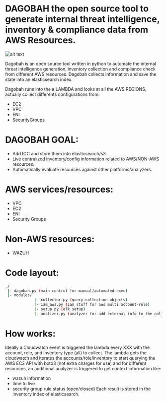 # DAGOBAH the open source tool to generate internal threat intelligence, inventory & compliance data from AWS Resources.

![alt text](https://github.com/Stuxend/dagobah/images/deployment.png "Dagobah Inventory")

Dagobah is an open source tool written in python to automate the internal threat intelligence generation, inventory collection and compliance check from different AWS resources. Dagobah collects information and save the state into an elasticsearch index.

Dagobah runs into the a LAMBDA and looks at all the AWS REGIONS, actually collect differents configurations from: 

* EC2
* VPC
* ENI
* SecurityGroups

# DAGOBAH GOAL: 
- Add IOC and store them into elasticsearch/s3.
- Live centralized inventory/config information related to AWS/NON-AWS resources.
- Automatically evaluate resources against other platforms/analyzers.

# AWS services/resources:
- VPC
- EC2
- ENI
- Security Groups


# Non-AWS resources:
- WAZUH

# Code layout:
```sh
./
 |- dagobah.py (main control for manual/automated exec)
 |- modules/
             |- collector.py (query collection objects)
             |- iam_aws.py (iam stuff for aws multi account-role)
             |- setup.py (elk setup)
             |- analizer.py (analyzer for add external info to the collector)
```

# How works:
Ideally a Cloudwatch event is triggered the lambda every XXX with the account, role, and inventory type (all) to collect. The lambda gets the cloudwatch and iterates the accounts/role/inventory to start querying the AWS EC2 API with boto3 (not extra charges for use) and for different resources, an additional analyzer is triggered to get context information like: 
  - wazuh information
  - time to live
  - security group rule status (open/closed)
Each result is stored in the inventory index of elasticsearch. 
